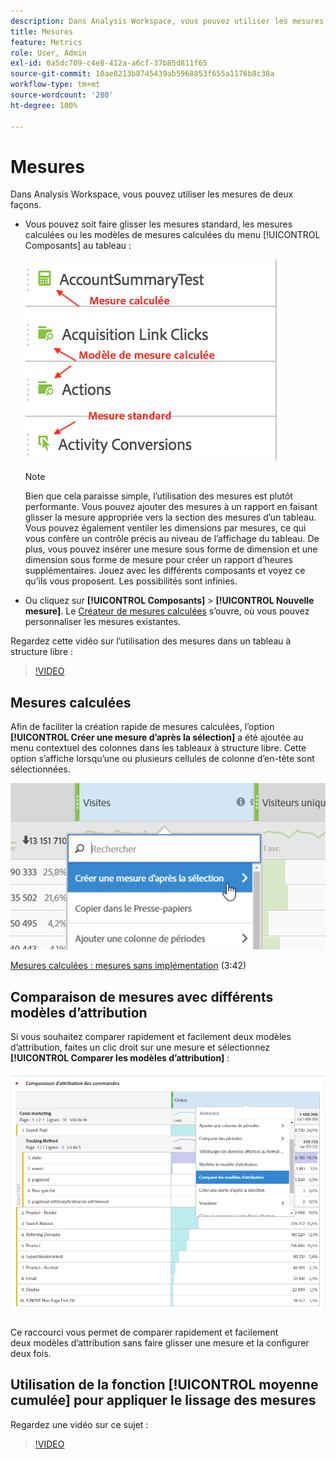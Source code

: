 ```yaml
---
description: Dans Analysis Workspace, vous pouvez utiliser les mesures de deux façons.
title: Mesures
feature: Metrics
role: User, Admin
exl-id: 0a5dc709-c4e8-412a-a6cf-37b85d811f65
source-git-commit: 10ae8213b8745439ab5968853f655a1176b8c38a
workflow-type: tm+mt
source-wordcount: '280'
ht-degree: 100%

---
```


# Mesures

Dans Analysis Workspace, vous pouvez utiliser les mesures de deux façons.

* Vous pouvez soit faire glisser les mesures standard, les mesures calculées ou les modèles de mesures calculées du menu [!UICONTROL Composants] au tableau :

   ![](assets/metrics_icons.png)

   >[!NOTE]
   >
   >Bien que cela paraisse simple, l’utilisation des mesures est plutôt performante. Vous pouvez ajouter des mesures à un rapport en faisant glisser la mesure appropriée vers la section des mesures d’un tableau. Vous pouvez également ventiler les dimensions par mesures, ce qui vous confère un contrôle précis au niveau de l’affichage du tableau. De plus, vous pouvez insérer une mesure sous forme de dimension et une dimension sous forme de mesure pour créer un rapport d’heures supplémentaires. Jouez avec les différents composants et voyez ce qu’ils vous proposent. Les possibilités sont infinies.

* Ou cliquez sur **[!UICONTROL Composants]** > **[!UICONTROL Nouvelle mesure]**. Le [Créateur de mesures calculées](/help/components/c-calcmetrics/cm-overview.md) s’ouvre, où vous pouvez personnaliser les mesures existantes.

Regardez cette vidéo sur l’utilisation des mesures dans un tableau à structure libre :

>[!VIDEO](https://video.tv.adobe.com/v/40817/?quality=12)

## Mesures calculées

Afin de faciliter la création rapide de mesures calculées, l’option **[!UICONTROL Créer une mesure d’après la sélection]** a été ajoutée au menu contextuel des colonnes dans les tableaux à structure libre. Cette option s’affiche lorsqu’une ou plusieurs cellules de colonne d’en-tête sont sélectionnées.

![](assets/calc_metrics.png)

[Mesures calculées : mesures sans implémentation](https://experienceleague.adobe.com/docs/analytics-learn/tutorials/components/calculated-metrics/calculated-metrics-implementationless-metrics.html?lang=fr) (3:42)

## Comparaison de mesures avec différents modèles d’attribution

Si vous souhaitez comparer rapidement et facilement deux modèles d’attribution, faites un clic droit sur une mesure et sélectionnez **[!UICONTROL Comparer les modèles d’attribution]** :

![Comparer l’attribution](assets/compare-attribution.png)

Ce raccourci vous permet de comparer rapidement et facilement deux modèles d’attribution sans faire glisser une mesure et la configurer deux fois.

## Utilisation de la fonction [!UICONTROL moyenne cumulée] pour appliquer le lissage des mesures

Regardez une vidéo sur ce sujet :

>[!VIDEO](https://video.tv.adobe.com/v/27068/?quality=12)
